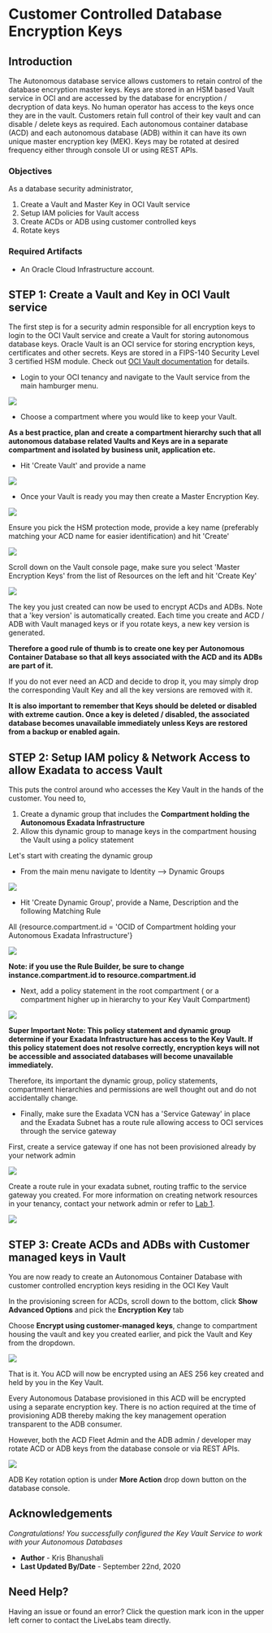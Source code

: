 # Customer Controlled Database Encryption Keys

## Introduction
The Autonomous database service allows customers to retain control of the database encryption master keys. Keys are stored in an HSM based Vault service in OCI and are accessed by the database for encryption / decryption of data keys. No human operator has access to the keys once they are in the vault. Customers retain full control of their key vault and can disable / delete keys as required. 
Each autonomous container database (ACD) and each autonomous database (ADB) within it can have its own unique master encryption key (MEK). Keys may be rotated at desired frequency either through console UI or using REST APIs.

[](youtube:JoAJ7lAgdkA)

### Objectives

As a database security administrator,
1. Create a Vault and Master Key in OCI Vault service 
2. Setup IAM policies for Vault access
3. Create ACDs or ADB using customer controlled keys
4. Rotate keys


### Required Artifacts

- An Oracle Cloud Infrastructure account.


## STEP 1: Create a Vault and Key in OCI Vault service

The first step is for a security admin responsible for all encryption keys to login to the OCI Vault service and create a Vault for storing autonomous database keys. Oracle Vault is an OCI service for storing encryption keys, certificates and other secrets. Keys are stored in a FIPS-140 Security Level 3 certified HSM module. Check out [OCI Vault documentation](https://docs.cloud.oracle.com/en-us/iaas/Content/KeyManagement/Concepts/keyoverview.htm) for details.


- Login to your OCI tenancy and navigate to the Vault service from the main hamburger menu.

![](./images/vault1.png)

- Choose a compartment where you would like to keep your Vault. 

**As a best practice, plan and create a compartment hierarchy such that all autonomous database related Vaults and Keys are in a separate compartment and isolated by business unit, application etc.**

- Hit 'Create Vault' and provide a name

![](./images/vault2.png)

- Once your Vault is ready you may then create a Master Encryption Key.

![](./images/vault3.png)

Ensure you pick the HSM protection mode, provide a key name (preferably matching your ACD name for easier identification) and hit 'Create'

![](./images/pick_hsm.png)

Scroll down on the Vault console page, make sure you select 'Master Encryption Keys' from the list of Resources on the left and hit 'Create Key'

![](./images/vault3.png)

The key you just created can now be used to encrypt ACDs and ADBs. Note that a 'key version' is automatically created. Each time you create and ACD / ADB with Vault managed keys or if you rotate keys, a new key version is generated. 

**Therefore a good rule of thumb is to create one key per Autonomous Container Database so that all keys associated with the ACD and its ADBs are part of it.**

If you do not ever need an ACD and decide to drop it, you may simply drop the corresponding Vault Key and all the key versions are removed with it. 

**It is also important to remember that Keys should be deleted or disabled with extreme caution. Once a key is deleted / disabled, the associated database becomes unavailable immediately unless Keys are restored from a backup or enabled again.**


## STEP 2: Setup IAM policy & Network Access to allow Exadata to access Vault

This puts the control around who accesses the Key Vault in the hands of the customer. You need to, 

1. Create a dynamic group that includes the **Compartment holding the Autonomous Exadata Infrastructure**
2. Allow this dynamic group to manage keys in the compartment housing the Vault using a policy statement

Let's start with creating the dynamic group

- From the main menu navigate to Identity --> Dynamic Groups

![](./images/dynamic.png)

- Hit 'Create Dynamic Group', provide a Name, Description and the following Matching Rule

All {resource.compartment.id = 'OCID of Compartment holding your Autonomous Exadata Infrastructure'}

![](./images/dynamic2.png)

**Note: if you use the Rule Builder, be sure to change instance.compartment.id to resource.compartment.id**

- Next, add a policy statement in the root compartment ( or a compartment higher up in hierarchy to your Key Vault Compartment)

![](./images/policy.png)


**Super Important Note: This policy statement and dynamic group determine if your Exadata Infrastructure has access to the Key Vault. If this policy statement does not resolve correctly, encryption keys will not be accessible and associated databases will become unavailable immediately.**

Therefore, its important the dynamic group,  policy statements, compartment hierarchies and permissions are well thought out and do not accidentally change.

- Finally, make sure the Exadata VCN has a 'Service Gateway' in place and the Exadata Subnet has a route rule allowing access to OCI services through the service gateway

First, create a service gateway if one has not been provisioned already by your network admin

![](./images/gateway.png)

Create a route rule in your exadata subnet, routing traffic to the service gateway you created. For more information on creating network resources in your tenancy, contact your network admin or refer to [Lab 1](?lab=lab-1-prepare-private-network-for-oci).

![](./images/routeRule.png)



## STEP 3: Create ACDs and ADBs with Customer managed keys in Vault

You are now ready to create an Autonomous Container Database with customer controlled encryption keys residing in the OCI Key Vault

In the provisioning screen for ACDs, scroll down to the bottom, click **Show Advanced Options** and pick the **Encryption Key** tab

Choose **Encrypt using customer-managed keys**, change to compartment housing the vault and key you created earlier, and pick the Vault and Key from the dropdown.

![](./images/create-acd.png)

That is it. You ACD will now be encrypted using an AES 256 key created and held by you in the Key Vault.

Every Autonomous Database provisioned in this ACD will be encrypted using a separate encryption key. There is no action required at the time of provisioning ADB thereby making the key management operation transparent to the ADB consumer. 

However, both the ACD Fleet Admin and the ADB admin / developer may rotate ACD or ADB keys from the database console or via REST APIs. 

![](./images/rotate-acd.png)

ADB Key rotation option is under **More Action** drop down button on the database console.


## Acknowledgements
*Congratulations! You successfully configured the Key Vault Service to work with your Autonomous Databases*

- **Author** - Kris Bhanushali
- **Last Updated By/Date** -  September 22nd, 2020


## Need Help?  
Having an issue or found an error?  Click the question mark icon in the upper left corner to contact the LiveLabs team directly.
